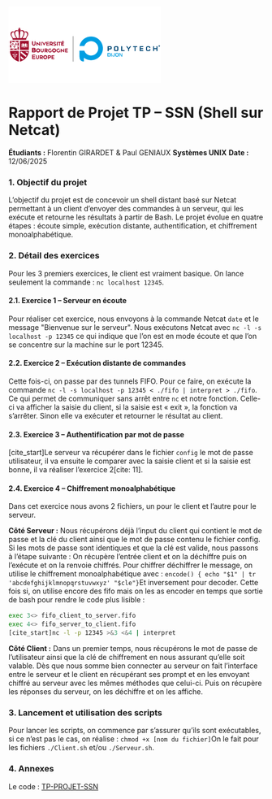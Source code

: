 ![Polytech Dijon](https://github.com/flofgi/TP-PROJET-SSN/blob/main/MD/logo-ube-v3.png)

# Rapport de Projet TP – SSN (Shell sur Netcat)

**Étudiants :** Florentin GIRARDET & Paul GENIAUX
**Systèmes UNIX**
**Date :** 12/06/2025

### 1\. Objectif du projet

L’objectif du projet est de concevoir un shell distant basé sur Netcat permettant à un client d’envoyer des commandes à un serveur, qui les exécute et retourne les résultats à partir de Bash. Le projet évolue en quatre étapes : écoute simple, exécution distante, authentification, et chiffrement monoalphabétique.

### 2\. Détail des exercices

Pour les 3 premiers exercices, le client est vraiment basique. On lance seulement la commande :  `nc localhost 12345`.

#### 2.1. Exercice 1 – Serveur en écoute

Pour réaliser cet exercice, nous envoyons à la commande Netcat `date` et le message "Bienvenue sur le serveur". Nous exécutons Netcat avec `nc -l -s localhost -p 12345` ce qui indique que l’on est en mode écoute et que l’on se concentre sur la machine sur le port 12345.

#### 2.2. Exercice 2 – Exécution distante de commandes

Cette fois-ci, on passe par des tunnels FIFO. Pour ce faire, on exécute la commande `nc -l -s localhost -p 12345 < ./fifo | interpret > ./fifo`. Ce qui permet de communiquer sans arrêt entre `nc` et notre fonction. Celle-ci va afficher la saisie du client, si la saisie est « exit », la fonction va s’arrêter. Sinon elle va exécuter et retourner le résultat au client.

#### 2.3. Exercice 3 – Authentification par mot de passe

[cite\_start]Le serveur va récupérer dans le fichier `config` le mot de passe utilisateur, il va ensuite le comparer avec la saisie client et si la saisie est bonne, il va réaliser l’exercice 2[cite: 11].

#### 2.4. Exercice 4 – Chiffrement monoalphabétique

Dans cet exercice nous avons 2 fichiers, un pour le client et l’autre pour le serveur.

**Côté Serveur :**
Nous récupérons déjà l’input du client qui contient le mot de passe et la clé du client ainsi que le mot de passe contenu le fichier config.
Si les mots de passe sont identiques et que la clé est valide, nous passons à l’étape suivante : On récupère l’entrée client et on la déchiffre puis on l’exécute et on la renvoie chiffrés.
Pour chiffrer déchiffrer le message, on utilise le chiffrement monoalphabétique avec :  `encode() { echo "$1" | tr 'abcdefghijklmnopqrstuvwxyz' "$cle"}`Et inversement pour decoder. 
Cette fois si, on utilise encore des fifo mais on les as encoder en temps que sortie de bash pour rendre le code plus lisible :

```bash
exec 3<> fifo_client_to_server.fifo
exec 4<> fifo_server_to_client.fifo
[cite_start]nc -l -p 12345 >&3 <&4 | interpret
```

**Côté Client :**
Dans un premier temps, nous récupérons le mot de passe de l’utilisateur ainsi que la clé de chiffrement en nous assurant qu’elle soit valable. Dès que nous somme bien connecter au serveur on fait l’interface entre le serveur et le client en récupérant ses prompt et en les envoyant chiffré au serveur avec les mêmes méthodes que celui-ci. Puis on récupère les réponses du serveur, on les déchiffre et on les affiche.

### 3\. Lancement et utilisation des scripts

Pour lancer les scripts, on commence par s’assurer qu’ils sont exécutables, si ce n’est pas le cas, on réalise :  `chmod +x [nom du fichier]`On le fait pour les fichiers `./Client.sh` et/ou `./Serveur.sh`.

### 4\. Annexes

Le code : [TP-PROJET-SSN](https://github.com/flofgi/TP-PROJET-SSN/)
